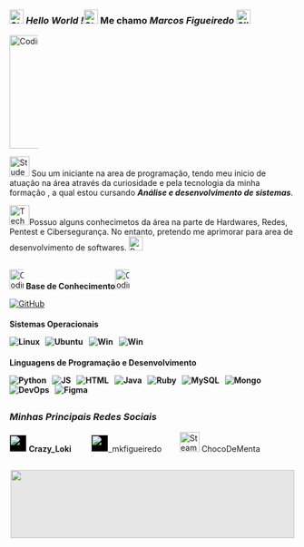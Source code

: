 
### <img src="https://raw.githubusercontent.com/Tarikul-Islam-Anik/Animated-Fluent-Emojis/master/Emojis/Travel%20and%20places/Star.png " alt="Star" width="25" height="25"  /> ***Hello World !***<img src="https://raw.githubusercontent.com/Tarikul-Islam-Anik/Animated-Fluent-Emojis/master/Emojis/Travel%20and%20places/Star.png" alt="Star" width="25" height="25" /> Me chamo *Marcos Figueiredo* <img src="https://raw.githubusercontent.com/Tarikul-Islam-Anik/Animated-Fluent-Emojis/master/Emojis/Smilies/Slightly%20Smiling%20Face.png" alt="Slightly Smiling Face" width="25" height="25" />

<img src="https://media1.tenor.com/m/2uyENRmiUt0AAAAC/coding.gif"  width="267" height="199.98192771084337" alt="Coding GIF - Coding GIFs" style="max-width: 50px;">



<img src="https://raw.githubusercontent.com/Tarikul-Islam-Anik/Animated-Fluent-Emojis/master/Emojis/People/Student.png" alt="Student" width="35" height="35" /> Sou um iniciante na area de programação, tendo meu inicio de atuação na área através da curiosidade e pela tecnologia  da minha formação , a qual estou cursando ***Análise e desenvolvimento de sistemas***.

<img src="https://raw.githubusercontent.com/Tarikul-Islam-Anik/Animated-Fluent-Emojis/master/Emojis/People/Technologist.png" alt="Technologist" width="35" height="35" />Possuo alguns conhecimetos da área na parte de Hardwares, Redes, Pentest e Cibersegurança. No entanto, pretendo me aprimorar para area de desenvolvimento de softwares. <img src="https://raw.githubusercontent.com/Tarikul-Islam-Anik/Animated-Fluent-Emojis/master/Emojis/Travel%20and%20places/Rocket.png" alt="Rocket" width="25" height="25" />
##
<img src="https://user-images.githubusercontent.com/74038190/212284087-bbe7e430-757e-4901-90bf-4cd2ce3e1852.gif" width="35" height="35" alt="Coding GIF - Coding GIFs" style="max-width: 25px; display: inline-block;" data-target="animated-image.originalImage"> **Base de Conhecimento**<img src="https://user-images.githubusercontent.com/74038190/212284087-bbe7e430-757e-4901-90bf-4cd2ce3e1852.gif" width="35" height="35" alt="Coding GIF - Coding GIFs" style="max-width: 25px; display: inline-block;" data-target="animated-image.originalImage">

[![GitHub](https://img.shields.io/badge/GitHub-100000?style=for-the-badge&logo=github&logoColor=white)](https://github.com/DevMrFigueiredo)&nbsp;&nbsp;<p><h4>Sistemas Operacionais</p>
![Linux](https://img.shields.io/badge/Linux-FCC624?style=for-the-badge&logo=linux&logoColor=black)&nbsp;&nbsp;
![Ubuntu](https://img.shields.io/badge/Ubuntu-E95420?style=for-the-badge&logo=ubuntu&logoColor=white)&nbsp;&nbsp;
![Win](https://img.shields.io/badge/Windows-0078D6?style=for-the-badge&logo=windows&logoColor=white)&nbsp;&nbsp;
![Win](https://img.shields.io/badge/Windows-0078D6?style=for-the-badge&logo=windows&logoColor=white)&nbsp;&nbsp;<p><h4>Linguagens de Programação e Desenvolvimento</p>
![Python](https://img.shields.io/badge/Python-3776AB?style=for-the-badge&logo=python&logoColor=white)&nbsp;&nbsp;
![JS](https://img.shields.io/badge/JavaScript-323330?style=for-the-badge&logo=javascript&logoColor=F7DF1E)&nbsp;&nbsp;
![HTML](https://img.shields.io/badge/HTML5-E34F26?style=for-the-badge&logo=html5&logoColor=white)&nbsp;&nbsp;
![Java](https://img.shields.io/badge/Java-ED8B00?style=for-the-badge&logo=openjdk&logoColor=white)&nbsp;&nbsp;
![Ruby](https://img.shields.io/badge/Ruby-CC342D?style=for-the-badge&logo=ruby&logoColor=white)&nbsp;&nbsp;
![MySQL](https://img.shields.io/badge/MySQL-00000F?style=for-the-badge&logo=mysql&logoColor=white)&nbsp;&nbsp;
![Mongo](https://img.shields.io/badge/MongoDB-4EA94B?style=for-the-badge&logo=mongodb&logoColor=white)&nbsp;&nbsp;
![DevOps](https://img.shields.io/badge/Azure_DevOps-0078D7?style=for-the-badge&logo=azure-devops&logoColor=white)&nbsp;&nbsp;
![Figma](https://img.shields.io/badge/Figma-F24E1E?style=for-the-badge&logo=figma&logoColor=white)&nbsp;&nbsp;





##
### ***Minhas Principais Redes Sociais***

 <img style="-webkit-user-select: none;margin:;cursor: zoom-in;background-color: hsl(0, 0%, 0%); " src="https://user-images.githubusercontent.com/74038190/235294015-47144047-25ab-417c-af1b-6746820a20ff.gif" width="30" height="30"/> **Crazy_Loki**&nbsp;&nbsp;&nbsp;&nbsp;&nbsp;&nbsp;&nbsp;&nbsp; <img style="-webkit-user-select: none;margin:;cursor: zoom-in;background-color: hsl(0, 0%, 0%);" src="https://user-images.githubusercontent.com/74038190/235294013-a33e5c43-a01c-43f6-b44d-a406d8b4ab75.gif" width="30" height="30">_mkfigueiredo&nbsp;&nbsp;&nbsp;&nbsp;&nbsp;&nbsp;&nbsp;&nbsp;<img src="https://steamuserimages-a.akamaihd.net/ugc/955210159014192230/7948B5285F0F9FCADCC5912BCE008101D7E6E5D7/?imw=5000&amp;imh=5000&amp;ima=fit&amp;impolicy=Letterbox&amp;imcolor=%23000000&amp;letterbox=false" jsaction="VQAsE" class="sFlh5c pT0Scc iPVvYb" style="max-width: 35px; height: 35px; margin: 0px; width: 35px;" alt="Steam Community :: :: Steam Loading Icon - Dark" jsname="kn3ccd"> ChocoDeMenta&nbsp;&nbsp;&nbsp;&nbsp;&nbsp;&nbsp;





##
 <img style="display: block;-webkit-user-select: none;margin: auto;cursor: zoom-in;background-color: hsl(0, 0%, 90%);" src="https://user-images.githubusercontent.com/74038190/212284136-03988914-d899-44b4-b1d9-4eeccf656e44.gif" width="500" height="120">
